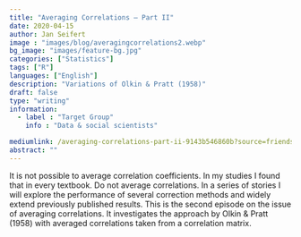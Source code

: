 ```yaml
---
title: "Averaging Correlations — Part II"
date: 2020-04-15
author: Jan Seifert
image : "images/blog/averagingcorrelations2.webp"
bg_image: "images/feature-bg.jpg"
categories: ["Statistics"]
tags: ["R"]
languages: ["English"]
description: "Variations of Olkin & Pratt (1958)"
draft: false
type: "writing"
information:
  - label : "Target Group"
    info : "Data & social scientists"

mediumlink: /averaging-correlations-part-ii-9143b546860b?source=friends_link&sk=e812dfffc645103f8c2a7f74ff9de0d3
abstract: ""
---
```


It is not possible to average correlation coefficients. In my studies I found that in every textbook. Do not average correlations. In a series of stories I will explore the performance of several correction methods and widely extend previously published results. This is the second episode on the issue of averaging correlations. It investigates the approach by Olkin & Pratt (1958) with averaged correlations taken from a correlation matrix.
